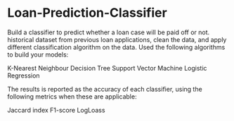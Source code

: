 # Loan-Prediction-Classifier
Build a classifier to predict whether a loan case will be paid off or not. historical dataset from previous loan applications, clean the data, and apply different classification algorithm on the data. Used the following algorithms to build your models:

K-Nearest Neighbour
Decision Tree
Support Vector Machine
Logistic Regression

The results is reported as the accuracy of each classifier, using the following metrics when these are applicable:

Jaccard index
F1-score
LogLoass
